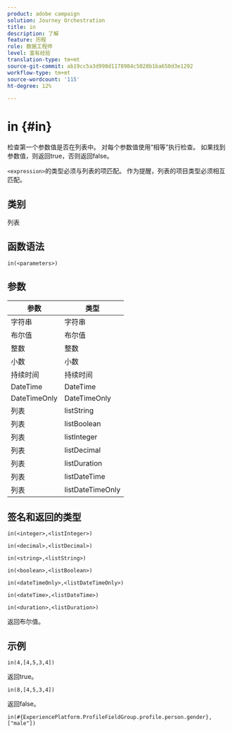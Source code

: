 ```yaml
---
product: adobe campaign
solution: Journey Orchestration
title: in
description: 了解
feature: 历程
role: 数据工程师
level: 富有经验
translation-type: tm+mt
source-git-commit: ab19cc5a3d998d1178984c5028b1ba650d3e1292
workflow-type: tm+mt
source-wordcount: '115'
ht-degree: 12%

---
```



# in {#in}

检查第一个参数值是否在列表中。 对每个参数值使用“相等”执行检查。 如果找到参数值，则返回true，否则返回false。

`<expression>`的类型必须与列表的项匹配。 作为提醒，列表的项目类型必须相互匹配。

## 类别

列表

## 函数语法

`in(<parameters>)`

## 参数

| 参数 | 类型 |
|-----------|------------------|
| 字符串 | 字符串 |
| 布尔值 | 布尔值 |
| 整数 | 整数 |
| 小数 | 小数 |
| 持续时间 | 持续时间 |
| DateTime | DateTime |
| DateTimeOnly | DateTimeOnly |
| 列表 | listString |
| 列表 | listBoolean |
| 列表 | listInteger |
| 列表 | listDecimal |
| 列表 | listDuration |
| 列表 | listDateTime |
| 列表 | listDateTimeOnly |

## 签名和返回的类型

`in(<integer>,<listInteger>)`

`in(<decimal>,<listDecimal>)`

`in(<string>,<listString>)`

`in(<boolean>,<listBoolean>)`

`in(<dateTimeOnly>,<listDateTimeOnly>)`

`in(<dateTime>,<listDateTime>)`

`in(<duration>,<listDuration>)`

返回布尔值。

## 示例

`in(4,[4,5,3,4])`

返回true。

`in(8,[4,5,3,4])`

返回false。

`in(#{ExperiencePlatform.ProfileFieldGroup.profile.person.gender}, ["male"])`
